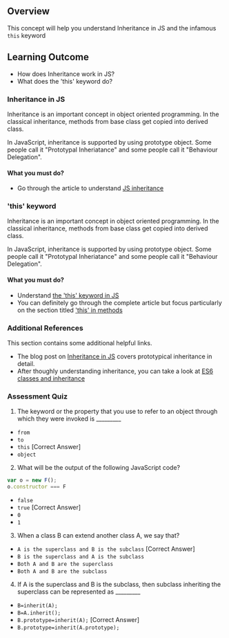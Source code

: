 ## Overview

This concept will help you understand Inheritance in JS and the infamous `this` keyword

## Learning Outcome

- How does Inheritance work in JS?
- What does the 'this' keyword do?


### Inheritance in JS
Inheritance is an important concept in object oriented programming. In the classical inheritance, methods from base class get copied into derived class.

In JavaScript, inheritance is supported by using prototype object. Some people call it "Prototypal Inheriatance" and some people call it "Behaviour Delegation".

#### What you must do?

- Go through the article to understand [JS inheritance](https://javascript.info/class-inheritance)

### 'this' keyword
Inheritance is an important concept in object oriented programming. In the classical inheritance, methods from base class get copied into derived class.

In JavaScript, inheritance is supported by using prototype object. Some people call it "Prototypal Inheriatance" and some people call it "Behaviour Delegation".

#### What you must do?
- Understand [ the 'this' keyword in JS](https://medium.com/quick-code/understanding-the-this-keyword-in-javascript-cb76d4c7c5e8)
- You can definitely go through the complete article but focus particularly on the section titled ['this' in methods](https://javascript.info/object-methods)

### Additional References

This section contains some additional helpful links.
- The blog post on [Inheritance in JS](https://medium.com/hackernoon/inheritance-in-javascript-21d2b82ffa6f) covers prototypical inheritance in detail.
- After thoughly understanding inheritance, you can take a look at [ES6 classes and inheritance](https://medium.com/ecmascript-2015/es6-classes-and-inheritance-607804080906)


### Assessment Quiz

1. The keyword or the property that you use to refer to an object through which they were invoked is _________  
- `from`  
- `to`  
- `this`  [Correct Answer]
- `object`

2. What will be the output of the following JavaScript code?
```js
var o = new F();
o.constructor === F
```
- `false`  
- `true`  [Correct Answer]
- `0`  
- `1`

3. When a class B can extend another class A, we say that?  
- `A is the superclass and B is the subclass`  [Correct Answer]
- `B is the superclass and A is the subclass`
- `Both A and B are the superclass`
- `Both A and B are the subclass`

4. If A is the superclass and B is the subclass, then subclass inheriting the superclass can be represented as _________  
- `B=inherit(A);`
- `B=A.inherit();`  
- `B.prototype=inherit(A);`  [Correct Answer]
- `B.prototype=inherit(A.prototype);`
